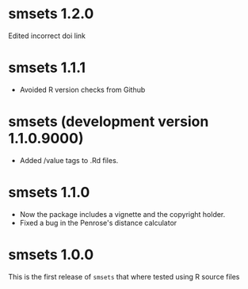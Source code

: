 # smsets 1.2.0
Edited incorrect doi link

# smsets 1.1.1
* Avoided R version checks from Github 

# smsets (development version 1.1.0.9000)
* Added /value tags to .Rd files.

# smsets 1.1.0

* Now the package includes a vignette and the copyright holder.
* Fixed a bug in the Penrose's distance calculator

# smsets 1.0.0

This is the first release of `smsets` that where tested using R source files

